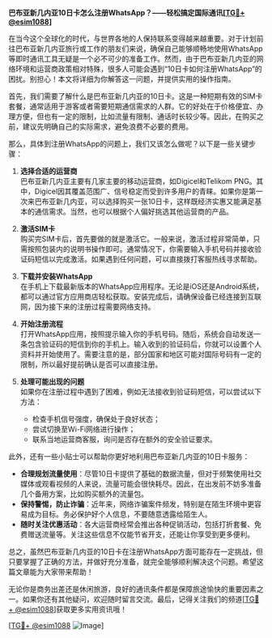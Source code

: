 **巴布亚新几内亚10日卡怎么注册WhatsApp？——轻松搞定国际通讯[[TG💪+ @esim1088](https://t.me/s/esim1088)]**

在当今这个全球化的时代，与世界各地的人保持联系变得越来越重要。对于计划前往巴布亚新几内亚旅行或工作的朋友们来说，确保自己能够顺畅地使用WhatsApp等即时通讯工具无疑是一个必不可少的准备工作。然而，由于巴布亚新几内亚的网络环境和运营商政策相对特殊，很多人可能会遇到“10日卡如何注册WhatsApp”的困扰。别担心！本文将详细为你解答这一问题，并提供实用的操作指南。

首先，我们需要了解什么是巴布亚新几内亚的10日卡。这是一种短期有效的SIM卡套餐，通常适用于游客或者需要短期通信需求的人群。它的好处在于价格便宜、办理方便，但也有一定的限制，比如流量有限制、通话时长较少等。因此，在购买之前，建议先明确自己的实际需求，避免浪费不必要的费用。

那么，具体到注册WhatsApp的问题上，我们又该怎么做呢？以下是一些关键步骤：

1. **选择合适的运营商**  
   巴布亚新几内亚主要有几家主要的移动运营商，如Digicel和Telikom PNG。其中，Digicel因其覆盖范围广、信号稳定而受到许多用户的青睐。如果你是第一次来巴布亚新几内亚，可以选择购买一张10日卡，这样既经济实惠又能满足基本的通信需求。当然，也可以根据个人偏好挑选其他运营商的产品。

2. **激活SIM卡**  
   购买完SIM卡后，首先要做的就是激活它。一般来说，激活过程非常简单，只需按照包装内的说明书操作即可。通常情况下，你需要输入手机号码并接收验证码短信以完成激活。如果遇到任何问题，可以直接拨打客服热线寻求帮助。

3. **下载并安装WhatsApp**  
   在手机上下载最新版本的WhatsApp应用程序。无论是iOS还是Android系统，都可以通过官方应用商店轻松获取。安装完成后，请确保设备已经连接到互联网，因为接下来的注册过程需要网络支持。

4. **开始注册流程**  
   打开WhatsApp应用，按照提示输入你的手机号码。随后，系统会自动发送一条包含验证码的短信到你的手机上。输入收到的验证码后，你就可以设置个人资料并开始使用了。需要注意的是，部分国家和地区可能对国际号码有一定的限制，所以最好提前确认是否可以直接注册。

5. **处理可能出现的问题**  
   如果你在注册过程中遇到了困难，例如无法接收到验证码短信，可以尝试以下方法：
   - 检查手机信号强度，确保处于良好状态；
   - 尝试切换至Wi-Fi网络进行操作；
   - 联系当地运营商客服，询问是否存在额外的安全验证要求。

此外，还有一些小贴士可以帮助你更好地利用巴布亚新几内亚的10日卡服务：

- **合理规划流量使用**：尽管10日卡提供了基础的数据流量，但对于频繁使用社交媒体或观看视频的人来说，流量可能会很快耗尽。因此，在出发前不妨多准备几个备用方案，比如购买额外的流量包。
- **保持警惕，防止诈骗**：近年来，网络诈骗案件频发，特别是在陌生环境中更容易成为目标。务必保护好个人信息，不要随意透露给陌生人。
- **随时关注优惠活动**：各大运营商经常会推出各种促销活动，包括打折套餐、免费赠送流量等。关注这些信息不仅能节省开支，还能让你享受到更多便利。

总之，虽然巴布亚新几内亚的10日卡在注册WhatsApp方面可能存在一定挑战，但只要掌握了正确的方法，并做好充分准备，就完全能够顺利解决这个问题。希望这篇文章能为大家带来帮助！

无论你是商务出差还是休闲旅游，良好的通讯条件都是保障旅途愉快的重要因素之一。如果你还有其他疑问，欢迎随时留言交流。最后，记得关注我们的频道[[TG💪+ @esim1088](https://t.me/s/esim1088)]获取更多实用资讯哦！

[[TG💪+ @esim1088](https://t.me/s/esim1088) ![Image](https://i.postimg.cc/4NQfJmqS/Snipaste-2025-05-13-00-14-12.png)]